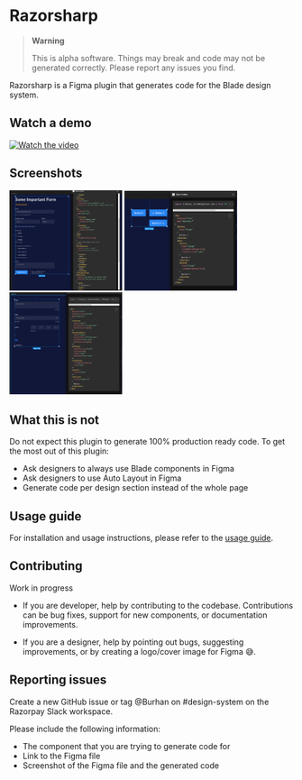 # Razorsharp

> **Warning**
>
> This is alpha software. Things may break and code may not be generated correctly. Please report any issues you find.

Razorsharp is a Figma plugin that generates code for the Blade design system.

## Watch a demo

[![Watch the video](https://img.youtube.com/vi/1_Va4O9kDp8/maxresdefault.jpg)](https://youtu.be/1_Va4O9kDp8)

## Screenshots

<p float="left">
    <img src="./docs/images/screenshot-1.png" width="200px" height="auto">
    <img src="./docs/images/screenshot-2.png" width="200px" height="auto">
    <img src="./docs/images/screenshot-3.png" width="200px" height="auto">
</p>

## What this is not

Do not expect this plugin to generate 100% production ready code. To get the most out of this plugin:

- Ask designers to always use Blade components in Figma
- Ask designers to use Auto Layout in Figma
- Generate code per design section instead of the whole page

## Usage guide

For installation and usage instructions, please refer to the [usage guide](docs/usage.md).

## Contributing

Work in progress

- If you are developer, help by contributing to the codebase. Contributions can be bug fixes, support for new components, or documentation improvements.

- If you are a designer, help by pointing out bugs, suggesting improvements, or by creating a logo/cover image for Figma 😅.

## Reporting issues

Create a new GitHub issue or tag @Burhan on #design-system on the Razorpay Slack workspace.

Please include the following information:

- The component that you are trying to generate code for
- Link to the Figma file
- Screenshot of the Figma file and the generated code
